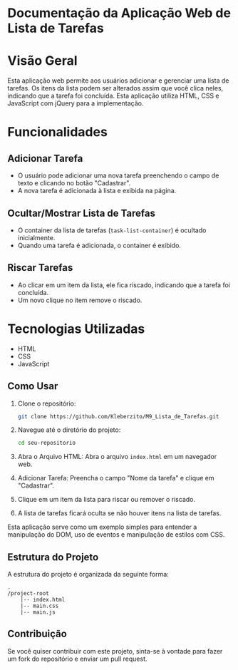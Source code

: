 # Documentação da Aplicação Web de Lista de Tarefas
# Visão Geral

Esta aplicação web permite aos usuários adicionar e gerenciar uma lista de tarefas. Os itens da lista podem ser alterados assim que você clica neles, indicando que a tarefa foi concluída. Esta aplicação utiliza HTML, CSS e JavaScript com jQuery para a implementação.

# Funcionalidades

## Adicionar Tarefa

- O usuário pode adicionar uma nova tarefa preenchendo o campo de texto e clicando no botão "Cadastrar".
- A nova tarefa é adicionada à lista e exibida na página.

## Ocultar/Mostrar Lista de Tarefas
- O container da lista de tarefas (`task-list-container`) é ocultado inicialmente.
- Quando uma tarefa é adicionada, o container é exibido.

## Riscar Tarefas
- Ao clicar em um item da lista, ele fica riscado, indicando que a tarefa foi concluída.
- Um novo clique no item remove o riscado.

# Tecnologias Utilizadas
- HTML
- CSS
- JavaScript

## Como Usar

1. Clone o repositório:
    ```bash
    git clone https://github.com/Kleberzito/M9_Lista_de_Tarefas.git 
    ```

2. Navegue até o diretório do projeto:
    ```bash
    cd seu-repositorio
    ```

3. Abra o Arquivo HTML: Abra o arquivo `index.html` em um navegador web.
4. Adicionar Tarefa: Preencha o campo "Nome da tarefa" e clique em "Cadastrar".
5. Clique em um item da lista para riscar ou remover o riscado.
6. A lista de tarefas ficará oculta se não houver itens na lista de tarefas.

Esta aplicação serve como um exemplo simples para entender a manipulação do DOM, uso de eventos e manipulação de estilos com CSS.

## Estrutura do Projeto

A estrutura do projeto é organizada da seguinte forma:
```plaintext
.
/project-root
    |-- index.html
    |-- main.css
    |-- main.js
```

## Contribuição
Se você quiser contribuir com este projeto, sinta-se à vontade para fazer um fork do repositório e enviar um pull request.
